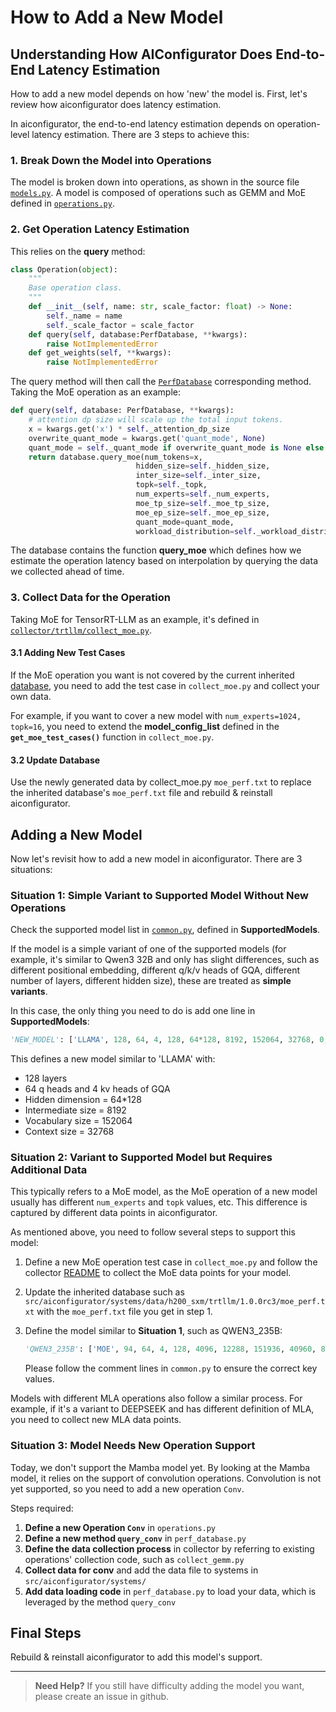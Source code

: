 # How to Add a New Model

## Understanding How AIConfigurator Does End-to-End Latency Estimation

How to add a new model depends on how 'new' the model is. First, let's review how aiconfigurator does latency estimation.

In aiconfigurator, the end-to-end latency estimation depends on operation-level latency estimation. There are 3 steps to achieve this:

### 1. Break Down the Model into Operations

The model is broken down into operations, as shown in the source file [`models.py`](../src/aiconfigurator/sdk/models.py). A model is composed of operations such as GEMM and MoE defined in [`operations.py`](../src/aiconfigurator/sdk/operations.py).

### 2. Get Operation Latency Estimation

This relies on the **query** method:
```python
class Operation(object):
    """
    Base operation class.
    """
    def __init__(self, name: str, scale_factor: float) -> None:
        self._name = name
        self._scale_factor = scale_factor
    def query(self, database:PerfDatabase, **kwargs):
        raise NotImplementedError
    def get_weights(self, **kwargs):
        raise NotImplementedError
```
The query method will then call the [`PerfDatabase`](../src/aiconfigurator/sdk/perf_database.py) corresponding method. Taking the MoE operation as an example:

```python
def query(self, database: PerfDatabase, **kwargs):
    # attention dp size will scale up the total input tokens. 
    x = kwargs.get('x') * self._attention_dp_size
    overwrite_quant_mode = kwargs.get('quant_mode', None)
    quant_mode = self._quant_mode if overwrite_quant_mode is None else overwrite_quant_mode
    return database.query_moe(num_tokens=x, 
                            hidden_size=self._hidden_size, 
                            inter_size=self._inter_size, 
                            topk=self._topk, 
                            num_experts=self._num_experts,
                            moe_tp_size=self._moe_tp_size,
                            moe_ep_size=self._moe_ep_size, 
                            quant_mode=quant_mode, 
                            workload_distribution=self._workload_distribution) * self._scale_factor
```

The database contains the function **query_moe** which defines how we estimate the operation latency based on interpolation by querying the data we collected ahead of time.

### 3. Collect Data for the Operation

Taking MoE for TensorRT-LLM as an example, it's defined in [`collector/trtllm/collect_moe.py`](../collector/trtllm/collect_moe.py).

#### 3.1 Adding New Test Cases

If the MoE operation you want is not covered by the current inherited [database](../src/aiconfigurator/systems/data/h200_sxm/trtllm/1.0.0rc3/moe_perf.txt), you need to add the test case in `collect_moe.py` and collect your own data. 

For example, if you want to cover a new model with `num_experts=1024, topk=16`, you need to extend the **model_config_list** defined in the **`get_moe_test_cases()`** function in `collect_moe.py`.

#### 3.2 Update Database

Use the newly generated data by collect_moe.py `moe_perf.txt` to replace the inherited database's `moe_perf.txt` file and rebuild & reinstall aiconfigurator.


## Adding a New Model

Now let's revisit how to add a new model in aiconfigurator. There are 3 situations:

### Situation 1: Simple Variant to Supported Model Without New Operations

Check the supported model list in [`common.py`](../src/aiconfigurator/sdk/common.py), defined in **SupportedModels**.

If the model is a simple variant of one of the supported models (for example, it's similar to Qwen3 32B and only has slight differences, such as different positional embedding, different q/k/v heads of GQA, different number of layers, different hidden size), these are treated as **simple variants**. 

In this case, the only thing you need to do is add one line in **SupportedModels**:

```python
'NEW_MODEL': ['LLAMA', 128, 64, 4, 128, 64*128, 8192, 152064, 32768, 0, 0, 0, None]
```

This defines a new model similar to 'LLAMA' with:
- 128 layers
- 64 q heads and 4 kv heads of GQA
- Hidden dimension = 64*128
- Intermediate size = 8192
- Vocabulary size = 152064
- Context size = 32768  

### Situation 2: Variant to Supported Model but Requires Additional Data

This typically refers to a MoE model, as the MoE operation of a new model usually has different `num_experts` and `topk` values, etc. This difference is captured by different data points in aiconfigurator.

As mentioned above, you need to follow several steps to support this model:

1. Define a new MoE operation test case in `collect_moe.py` and follow the collector [README](../collector/README.md) to collect the MoE data points for your model.

2. Update the inherited database such as `src/aiconfigurator/systems/data/h200_sxm/trtllm/1.0.0rc3/moe_perf.txt` with the `moe_perf.txt` file you get in step 1.

3. Define the model similar to **Situation 1**, such as QWEN3_235B:
   ```python
   'QWEN3_235B': ['MOE', 94, 64, 4, 128, 4096, 12288, 151936, 40960, 8, 128, 1536, None]
   ```
   
   Please follow the comment lines in `common.py` to ensure the correct key values.

Models with different MLA operations also follow a similar process. For example, if it's a variant to DEEPSEEK and has different definition of MLA, you need to collect new MLA data points.

### Situation 3: Model Needs New Operation Support

Today, we don't support the Mamba model yet. By looking at the Mamba model, it relies on the support of convolution operations. Convolution is not yet supported, so you need to add a new operation `Conv`.

Steps required:

1. **Define a new Operation `Conv`** in `operations.py`
2. **Define a new method `query_conv`** in `perf_database.py`
3. **Define the data collection process** in collector by referring to existing operations' collection code, such as `collect_gemm.py`
4. **Collect data for conv** and add the data file to systems in `src/aiconfigurator/systems/`
5. **Add data loading code** in `perf_database.py` to load your data, which is leveraged by the method `query_conv`

## Final Steps

Rebuild & reinstall aiconfigurator to add this model's support.

---

> **Need Help?** If you still have difficulty adding the model you want, please create an issue in github.